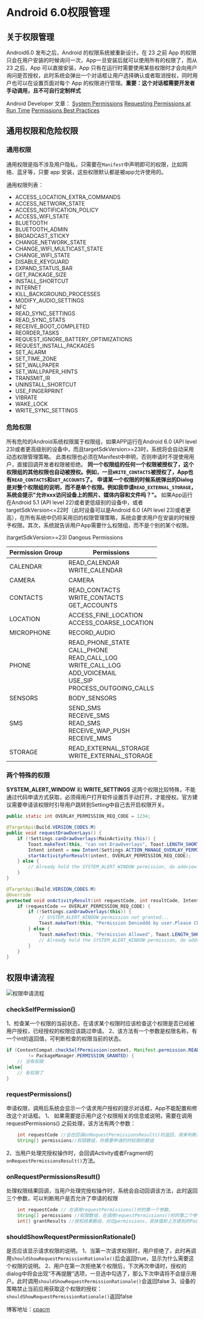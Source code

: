 ﻿# Android 6.0权限管理

## 关于权限管理
Android6.0 发布之后，Android 的权限系统被重新设计。在 23 之前 App 的权限只会在用户安装的时候询问一次，App一旦安装后就可以使用所有的权限了，而从 23 之后，App 可以直接安装，App 只有在运行时需要使用某些权限时才会向用户询问是否授权，此时系统会弹出一个对话框让用户选择确认或者取消授权，同时用户也可以在设置页面对每个 App 的权限进行管理。**重要：这个对话框需要开发者手动调用，且不可自行定制样式**

Android Developer 文章：
[System Permissions](https://developer.android.com/guide/topics/security/permissions.html)
[Requesting Permissions at Run Time](https://developer.android.com/training/permissions/requesting.html)
[Permissions Best Practices](https://developer.android.com/training/permissions/best-practices.html)

## 通用权限和危险权限
### 通用权限
通用权限是指不涉及用户隐私，只需要在`Manifest`中声明即可的权限，比如网络、蓝牙等，只要 app 安装，这些权限默认都是被app允许使用的。

通用权限列表： 

- ACCESS_LOCATION_EXTRA_COMMANDS
- ACCESS_NETWORK_STATE
- ACCESS_NOTIFICATION_POLICY
- ACCESS_WIFI_STATE
- BLUETOOTH
- BLUETOOTH_ADMIN
- BROADCAST_STICKY
- CHANGE_NETWORK_STATE
- CHANGE_WIFI_MULTICAST_STATE
- CHANGE_WIFI_STATE
- DISABLE_KEYGUARD
- EXPAND_STATUS_BAR
- GET_PACKAGE_SIZE
- INSTALL_SHORTCUT
- INTERNET
- KILL_BACKGROUND_PROCESSES
- MODIFY_AUDIO_SETTINGS
- NFC
- READ_SYNC_SETTINGS
- READ_SYNC_STATS
- RECEIVE_BOOT_COMPLETED
- REORDER_TASKS
- REQUEST_IGNORE_BATTERY_OPTIMIZATIONS
- REQUEST_INSTALL_PACKAGES
- SET_ALARM
- SET_TIME_ZONE
- SET_WALLPAPER
- SET_WALLPAPER_HINTS
- TRANSMIT_IR
- UNINSTALL_SHORTCUT
- USE_FINGERPRINT
- VIBRATE
- WAKE_LOCK
- WRITE_SYNC_SETTINGS

### 危险权限
所有危险的Android系统权限属于权限组，如果APP运行在Android 6.0 (API level 23)或者更高级别的设备中，而且targetSdkVersion>=23时，系统将会自动采用动态权限管理策略。
此类权限也必须在Manifest中申明，否则申请时不提使用用户，直接回调开发者权限被拒绝。
**同一个权限组的任何一个权限被授权了，这个权限组的其他权限也自动被授权。例如，一旦`WRITE_CONTACTS`被授权了，App也有`READ_CONTACTS`和`GET_ACCOUNTS`了。**
**申请某一个权限的时候系统弹出的Dialog是对整个权限组的说明，而不是单个权限。例如我申请`READ_EXTERNAL_STORAGE`，系统会提示"允许xxx访问设备上的照片、媒体内容和文件吗？"。**
如果App运行在Android 5.1 (API level 22)或者更低级别的设备中，或者targetSdkVersion<=22时（此时设备可以是Android 6.0 (API level 23)或者更高），在所有系统中仍将采用旧的权限管理策略，系统会要求用户在安装的时候授予权限。其次，系统就告诉用户App需要什么权限组，而不是个别的某个权限。

(targetSdkVersion>=23)
Dangous Permissions

| Permission Group | Permissions |
| ------ | ------ |
| CALENDAR | READ_CALENDAR </br> WRITE_CALENDAR |
| CAMERA | CAMERA |
| CONTACTS | READ_CONTACTS </br>WRITE_CONTACTS </br>GET_ACCOUNTS |
| LOCATION | ACCESS_FINE_LOCATION </br>ACCESS_COARSE_LOCATION |
| MICROPHONE | RECORD_AUDIO |
| PHONE | READ_PHONE_STATE </br> CALL_PHONE </br> READ_CALL_LOG </br> WRITE_CALL_LOG </br> ADD_VOICEMAIL </br> USE_SIP </br> PROCESS_OUTGOING_CALLS </br> |
| SENSORS | BODY_SENSORS |
| SMS | SEND_SMS </br> RECEIVE_SMS </br> READ_SMS </br> RECEIVE_WAP_PUSH </br> RECEIVE_MMS </br> |
| STORAGE | READ_EXTERNAL_STORAGE </br> WRITE_EXTERNAL_STORAGE |

### 两个特殊的权限
**SYSTEM_ALERT_WINDOW** 和 **WRITE_SETTINGS** 这两个权限比较特殊，不能通过代码申请方式获取，必须得用户打开软件设置页手动打开，才能授权。官方建议需要申请该权限时引导用户跳转到Setting中自己去开启权限开关。
```java
public static int OVERLAY_PERMISSION_REQ_CODE = 1234;

@TargetApi(Build.VERSION_CODES.M)
public void requestDrawOverLays() {
    if (!Settings.canDrawOverlays(MainActivity.this)) {
        Toast.makeText(this, "can not DrawOverlays", Toast.LENGTH_SHORT).show();
        Intent intent = new Intent(Settings.ACTION_MANAGE_OVERLAY_PERMISSION, Uri.parse("package:" + MainActivity.this.getPackageName()));
        startActivityForResult(intent, OVERLAY_PERMISSION_REQ_CODE);
    } else {
        // Already hold the SYSTEM_ALERT_WINDOW permission, do addview or something.
    }
}

@TargetApi(Build.VERSION_CODES.M)
@Override
protected void onActivityResult(int requestCode, int resultCode, Intent data) {
    if (requestCode == OVERLAY_PERMISSION_REQ_CODE) {
        if (!Settings.canDrawOverlays(this)) {
            // SYSTEM_ALERT_WINDOW permission not granted...
            Toast.makeText(this, "Permission Denieddd by user.Please Check it in Settings", Toast.LENGTH_SHORT).show();
        } else {
            Toast.makeText(this, "Permission Allowed", Toast.LENGTH_SHORT).show();
            // Already hold the SYSTEM_ALERT_WINDOW permission, do addview or something.
        }
    }
}
```

## 权限申请流程

![权限申请流程](http://7xi4up.com1.z0.glb.clouddn.com/Permission.jpg)

### checkSelfPermission()
1、检查某一个权限的当前状态，在请求某个权限时应该检查这个权限是否已经被用户授权，已经授权的权限应该跳过申请。
2、该方法有一个参数是权限名称，有一个int的返回值，可判断检查的权限当前的状态。
```java
if (ContextCompat.checkSelfPermission(context, Manifest.permission.READ_CONTACTS)
        != PackageManager.PERMISSION_GRANTED) {
    // 没有权限
}else{
    // 有权限了
}
```

### requestPermissions()
申请权限，调用后系统会显示一个请求用户授权的提示对话框，App不能配置和修改这个对话框。
1、 如果需要提示用户这个权限相关的信息或说明，需要在调用 requestPermissions() 之前处理，该方法有两个参数：
```java
    int requestCode //会在回调onRequestPermissionsResult()时返回，用来判断是哪个授权申请的回调。
    String[] permissions//权限数组，你需要申请的的权限的数组
```
2、当用户处理完授权操作时，会回调Activity或者Fragment的`onRequestPermissionsResult()`方法。

### onRequestPermissionsResult() 
处理权限结果回调，当用户处理完授权操作时，系统会自动回调该方法，此时返回三个参数，可以判断用户是否允许了申请的权限
```java
    int requestCode // 在调用requestPermissions()时的第一个参数。
    String[] permissions //权限数组，在调用requestPermissions()时的第二个参数。
    int[] grantResults //授权结果数组，对应permissions，具体值和上方提到的PackageManager中的两个常量做比较。
```

### shouldShowRequestPermissionRationale()
是否应该显示请求权限的说明。
1、当第一次请求权限时，用户拒绝了，此时再调用`shouldShowRequestPermissionRationale()`后会返回true，显示为什么需要这个权限的说明。
2、用户在第一次拒绝某个权限后，下次再次申请时，授权的dialog中将会出现“不再提醒”选项，一旦选中勾选了，那么下次申请将不会提示用户。此时调用`shouldShowRequestPermissionRationale()`会返回false
3、设备的策略禁止当前应用获取这个权限的授权：`shouldShowRequestPermissionRationale()`返回false 


博客地址：[cpacm](http://www.cpacm.net/2016/11/02/PermissionBuilder/)

